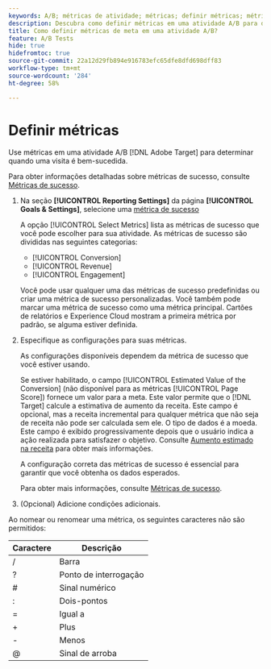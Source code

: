 ```yaml
---
keywords: A/B; métricas de atividade; métricas; definir métricas; métrica de objetivo; configurações de atividade; métrica de sucesso; conversão; receita; envolvimento
description: Descubra como definir métricas em uma atividade A/B para determinar o sucesso da visita, incluindo [!UICONTROL Conversion], [!UICONTROL Revenue] e [!UICONTROL Engagement].
title: Como definir métricas de meta em uma atividade A/B?
feature: A/B Tests
hide: true
hidefromtoc: true
source-git-commit: 22a12d29fb894e916783efc65dfe8dfd698dff83
workflow-type: tm+mt
source-wordcount: '284'
ht-degree: 58%

---
```


# Definir métricas

Use métricas em uma atividade A/B [!DNL Adobe Target] para determinar quando uma visita é bem-sucedida.

Para obter informações detalhadas sobre métricas de sucesso, consulte [Métricas de sucesso](/help/main/c-activities/r-success-metrics/success-metrics.md#reference_D011575C85DA48E989A244593D9B9924).

1. Na seção **[!UICONTROL Reporting Settings]** da página **[!UICONTROL Goals & Settings]**, selecione uma [métrica de sucesso](/help/main/c-activities/r-success-metrics/success-metrics.md#reference_D011575C85DA48E989A244593D9B9924)

   A opção [!UICONTROL Select Metrics] lista as métricas de sucesso que você pode escolher para sua atividade. As métricas de sucesso são divididas nas seguintes categorias:

   * [!UICONTROL Conversion]
   * [!UICONTROL Revenue]
   * [!UICONTROL Engagement]

   Você pode usar qualquer uma das métricas de sucesso predefinidas ou criar uma métrica de sucesso personalizadas. Você também pode marcar uma métrica de sucesso como uma métrica principal. Cartões de relatórios e Experience Cloud mostram a primeira métrica por padrão, se alguma estiver definida.

1. Especifique as configurações para suas métricas.

   As configurações disponíveis dependem da métrica de sucesso que você estiver usando.

   Se estiver habilitado, o campo [!UICONTROL Estimated Value of the Conversion] (não disponível para as métricas [!UICONTROL Page Score]) fornece um valor para a meta. Este valor permite que o [!DNL Target] calcule a estimativa de aumento da receita. Este campo é opcional, mas a receita incremental para qualquer métrica que não seja de receita não pode ser calculada sem ele. O tipo de dados é a moeda. Este campo é exibido progressivamente depois que o usuário indica a ação realizada para satisfazer o objetivo. Consulte [Aumento estimado na receita](/help/main/administrating-target/r-target-account-preferences/estimating-lift-in-revenue.md) para obter mais informações.

   A configuração correta das métricas de sucesso é essencial para garantir que você obtenha os dados esperados.

   Para obter mais informações, consulte [Métricas de sucesso](/help/main/c-activities/r-success-metrics/success-metrics.md#reference_D011575C85DA48E989A244593D9B9924).

1. (Opcional) Adicione condições adicionais.

Ao nomear ou renomear uma métrica, os seguintes caracteres não são permitidos:

| Caractere | Descrição |
|--- |--- |
| / | Barra |
| ? | Ponto de interrogação |
| # | Sinal numérico |
| : | Dois-pontos |
| = | Igual a |
| + | Plus |
| - | Menos |
| @ | Sinal de arroba |